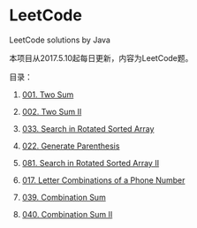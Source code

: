 # LeetCode
LeetCode solutions by Java

本项目从2017.5.10起每日更新，内容为LeetCode题。

目录：

001. [001. Two Sum](https://github.com/Lukathis/LeetCode/blob/master/src/TwoSum.java)

002. [002. Two Sum II](https://github.com/Lukathis/LeetCode/blob/master/src/TwoSumII.java)

033. [033. Search in Rotated Sorted Array](https://github.com/Lukathis/LeetCode/blob/master/src/SearchInRotatedSortedArray.java)

022. [022. Generate Parenthesis](https://github.com/Lukathis/LeetCode/blob/master/src/GenerateParenthesis.java)

081. [081. Search in Rotated Sorted Array II](https://github.com/Lukathis/LeetCode/blob/master/src/SearchInRotatedSortedArrayII.java)

017. [017. Letter Combinations of a Phone Number](https://github.com/Lukathis/LeetCode/blob/master/src/LetterCombinationOfAPhoneNumber.java)

039. [039. Combination Sum](https://github.com/Lukathis/LeetCode/blob/master/src/CombinationSum.java)

040. [040. Combination Sum II](https://github.com/Lukathis/LeetCode/blob/master/src/CombinationSumII.java)
